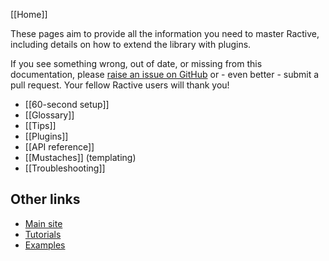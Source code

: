 [[Home]]

These pages aim to provide all the information you need to master Ractive, including details on how to extend the library with plugins.

If you see something wrong, out of date, or missing from this documentation, please [raise an issue on GitHub](https://github.com/RactiveJS/docs.ractivejs.org/issues) or - even better - submit a pull request. Your fellow Ractive users will thank you!

* [[60-second setup]]
* [[Glossary]]
* [[Tips]]
* [[Plugins]]
* [[API reference]]
* [[Mustaches]] (templating)
* [[Troubleshooting]]

Other links
-----------

* [Main site](http://ractivejs.org)
* [Tutorials](http://learn.ractivejs.org)
* [Examples](http://examples.ractivejs.org/)


